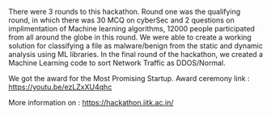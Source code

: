 There were 3 rounds to this hackathon. Round one was the qualifying round, in which there was 30 MCQ on cyberSec and 2 questions on implimentation of Machine learning algorithms, 12000 people participated from all around the globe in this round.
We were able to create a working solution for classifying a file as malware/benign from the static and dynamic analysis using ML libraries. In the final round of the hackathon, we created a Machine Learning code to sort Network Traffic as DDOS/Normal.

We got the award for the Most Promising Startup. 
Award ceremony link :  https://youtu.be/ezLZxXU4qhc
 
More information on : https://hackathon.iitk.ac.in/
